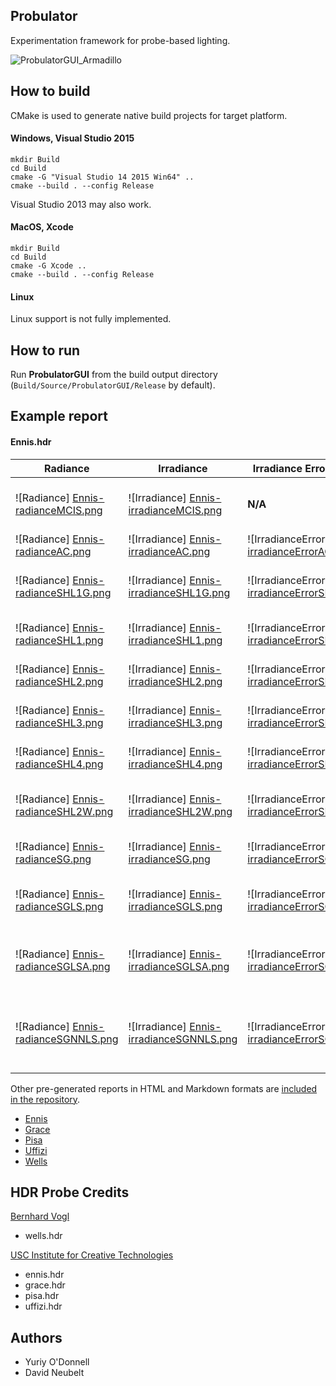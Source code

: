 Probulator
----------

Experimentation framework for probe-based lighting.

![ProbulatorGUI_Armadillo](https://github.com/kayru/Probulator/raw/master/Screenshots/ProbulatorGUI_Armadillo.jpg)

How to build
------------

CMake is used to generate native build projects for target platform. 

#### Windows, Visual Studio 2015 ####

	mkdir Build
	cd Build
	cmake -G "Visual Studio 14 2015 Win64" ..
	cmake --build . --config Release

Visual Studio 2013 may also work.

#### MacOS, Xcode ####

	mkdir Build
	cd Build
	cmake -G Xcode ..
	cmake --build . --config Release

#### Linux ####

Linux support is not fully implemented.

How to run
----------

Run **ProbulatorGUI** from the build output directory (`Build/Source/ProbulatorGUI/Release` by default).

Example report
--------------

#### Ennis.hdr ####

| Radiance | Irradiance  | Irradiance Error (sMAPE) | Mode
| --- | ---  | --- | ---
| ![Radiance] [Ennis-radianceMCIS.png]| ![Irradiance] [Ennis-irradianceMCIS.png] | **N/A** | Monte Carlo <br>[Importance Sampling]<br>**Reference**
| ![Radiance] [Ennis-radianceAC.png]| ![Irradiance] [Ennis-irradianceAC.png]| ![IrradianceError] [Ennis-irradianceErrorAC.png] | Ambient Cube
| ![Radiance] [Ennis-radianceSHL1G.png]| ![Irradiance] [Ennis-irradianceSHL1G.png]| ![IrradianceError] [Ennis-irradianceErrorSHL1G.png] | Spherical Harmonics L1 <br>[Geomerics]
| ![Radiance] [Ennis-radianceSHL1.png]| ![Irradiance] [Ennis-irradianceSHL1.png]| ![IrradianceError] [Ennis-irradianceErrorSHL1.png] | Spherical Harmonics L1
| ![Radiance] [Ennis-radianceSHL2.png]| ![Irradiance] [Ennis-irradianceSHL2.png]| ![IrradianceError] [Ennis-irradianceErrorSHL2.png] | Spherical Harmonics L2
| ![Radiance] [Ennis-radianceSHL3.png]| ![Irradiance] [Ennis-irradianceSHL3.png]| ![IrradianceError] [Ennis-irradianceErrorSHL3.png] | Spherical Harmonics L3
| ![Radiance] [Ennis-radianceSHL4.png]| ![Irradiance] [Ennis-irradianceSHL4.png]| ![IrradianceError] [Ennis-irradianceErrorSHL4.png] | Spherical Harmonics L4
| ![Radiance] [Ennis-radianceSHL2W.png]| ![Irradiance] [Ennis-irradianceSHL2W.png]| ![IrradianceError] [Ennis-irradianceErrorSHL2W.png] | Spherical Harmonics L2 <br>[Windowed]
| ![Radiance] [Ennis-radianceSG.png]| ![Irradiance] [Ennis-irradianceSG.png]| ![IrradianceError] [Ennis-irradianceErrorSG.png] | Spherical Gaussians <br>[Naive]
| ![Radiance] [Ennis-radianceSGLS.png]| ![Irradiance] [Ennis-irradianceSGLS.png]| ![IrradianceError] [Ennis-irradianceErrorSGLS.png] | Spherical Gaussians <br>[Least Squares]
| ![Radiance] [Ennis-radianceSGLSA.png]| ![Irradiance] [Ennis-irradianceSGLSA.png]| ![IrradianceError] [Ennis-irradianceErrorSGLSA.png] | Spherical Gaussians <br>[Least Squares + Ambient]
| ![Radiance] [Ennis-radianceSGNNLS.png]| ![Irradiance] [Ennis-irradianceSGNNLS.png]| ![IrradianceError] [Ennis-irradianceErrorSGNNLS.png] | Spherical Gaussians <br>[Non-Negative Least Squares]

[Ennis-radianceMCIS.png]: https://github.com/kayru/Probulator/raw/master/Reports/Ennis/radianceMCIS.png
[Ennis-irradianceMCIS.png]: https://github.com/kayru/Probulator/raw/master/Reports/Ennis/irradianceMCIS.png
[Ennis-radianceAC.png]: https://github.com/kayru/Probulator/raw/master/Reports/Ennis/radianceAC.png
[Ennis-irradianceAC.png]: https://github.com/kayru/Probulator/raw/master/Reports/Ennis/irradianceAC.png
[Ennis-irradianceErrorAC.png]: https://github.com/kayru/Probulator/raw/master/Reports/Ennis/irradianceErrorAC.png
[Ennis-radianceSHL1G.png]: https://github.com/kayru/Probulator/raw/master/Reports/Ennis/radianceSHL1G.png
[Ennis-irradianceSHL1G.png]: https://github.com/kayru/Probulator/raw/master/Reports/Ennis/irradianceSHL1G.png
[Ennis-irradianceErrorSHL1G.png]: https://github.com/kayru/Probulator/raw/master/Reports/Ennis/irradianceErrorSHL1G.png
[Ennis-radianceSHL1.png]: https://github.com/kayru/Probulator/raw/master/Reports/Ennis/radianceSHL1.png
[Ennis-irradianceSHL1.png]: https://github.com/kayru/Probulator/raw/master/Reports/Ennis/irradianceSHL1.png
[Ennis-irradianceErrorSHL1.png]: https://github.com/kayru/Probulator/raw/master/Reports/Ennis/irradianceErrorSHL1.png
[Ennis-radianceSHL2.png]: https://github.com/kayru/Probulator/raw/master/Reports/Ennis/radianceSHL2.png
[Ennis-irradianceSHL2.png]: https://github.com/kayru/Probulator/raw/master/Reports/Ennis/irradianceSHL2.png
[Ennis-irradianceErrorSHL2.png]: https://github.com/kayru/Probulator/raw/master/Reports/Ennis/irradianceErrorSHL2.png
[Ennis-radianceSHL3.png]: https://github.com/kayru/Probulator/raw/master/Reports/Ennis/radianceSHL3.png
[Ennis-irradianceSHL3.png]: https://github.com/kayru/Probulator/raw/master/Reports/Ennis/irradianceSHL3.png
[Ennis-irradianceErrorSHL3.png]: https://github.com/kayru/Probulator/raw/master/Reports/Ennis/irradianceErrorSHL3.png
[Ennis-radianceSHL4.png]: https://github.com/kayru/Probulator/raw/master/Reports/Ennis/radianceSHL4.png
[Ennis-irradianceSHL4.png]: https://github.com/kayru/Probulator/raw/master/Reports/Ennis/irradianceSHL4.png
[Ennis-irradianceErrorSHL4.png]: https://github.com/kayru/Probulator/raw/master/Reports/Ennis/irradianceErrorSHL4.png
[Ennis-radianceSHL2W.png]: https://github.com/kayru/Probulator/raw/master/Reports/Ennis/radianceSHL2W.png
[Ennis-irradianceSHL2W.png]: https://github.com/kayru/Probulator/raw/master/Reports/Ennis/irradianceSHL2W.png
[Ennis-irradianceErrorSHL2W.png]: https://github.com/kayru/Probulator/raw/master/Reports/Ennis/irradianceErrorSHL2W.png
[Ennis-radianceSG.png]: https://github.com/kayru/Probulator/raw/master/Reports/Ennis/radianceSG.png
[Ennis-irradianceSG.png]: https://github.com/kayru/Probulator/raw/master/Reports/Ennis/irradianceSG.png
[Ennis-irradianceErrorSG.png]: https://github.com/kayru/Probulator/raw/master/Reports/Ennis/irradianceErrorSG.png
[Ennis-radianceSGLS.png]: https://github.com/kayru/Probulator/raw/master/Reports/Ennis/radianceSGLS.png
[Ennis-irradianceSGLS.png]: https://github.com/kayru/Probulator/raw/master/Reports/Ennis/irradianceSGLS.png
[Ennis-irradianceErrorSGLS.png]: https://github.com/kayru/Probulator/raw/master/Reports/Ennis/irradianceErrorSGLS.png
[Ennis-radianceSGLSA.png]: https://github.com/kayru/Probulator/raw/master/Reports/Ennis/radianceSGLSA.png
[Ennis-irradianceSGLSA.png]: https://github.com/kayru/Probulator/raw/master/Reports/Ennis/irradianceSGLSA.png
[Ennis-irradianceErrorSGLSA.png]: https://github.com/kayru/Probulator/raw/master/Reports/Ennis/irradianceErrorSGLSA.png
[Ennis-radianceSGNNLS.png]: https://github.com/kayru/Probulator/raw/master/Reports/Ennis/radianceSGNNLS.png
[Ennis-irradianceSGNNLS.png]: https://github.com/kayru/Probulator/raw/master/Reports/Ennis/irradianceSGNNLS.png
[Ennis-irradianceErrorSGNNLS.png]: https://github.com/kayru/Probulator/raw/master/Reports/Ennis/irradianceErrorSGNNLS.png


Other pre-generated reports in HTML and Markdown formats are [included in the repository](https://github.com/kayru/Probulator/tree/master/Reports).

* [Ennis](https://github.com/kayru/Probulator/blob/master/Reports/Ennis/report.md)
* [Grace](https://github.com/kayru/Probulator/blob/master/Reports/Grace/report.md)
* [Pisa](https://github.com/kayru/Probulator/blob/master/Reports/Pisa/report.md)
* [Uffizi](https://github.com/kayru/Probulator/blob/master/Reports/Uffizi/report.md)
* [Wells](https://github.com/kayru/Probulator/blob/master/Reports/Wells/report.md)

HDR Probe Credits
-----------------

[Bernhard Vogl](http://dativ.at/lightprobes)

 - wells.hdr

[USC Institute for Creative Technologies](http://gl.ict.usc.edu/Data/HighResProbes)

 - ennis.hdr
 - grace.hdr
 - pisa.hdr
 - uffizi.hdr
 
 Authors
 -------

 * Yuriy O'Donnell
 * David Neubelt
